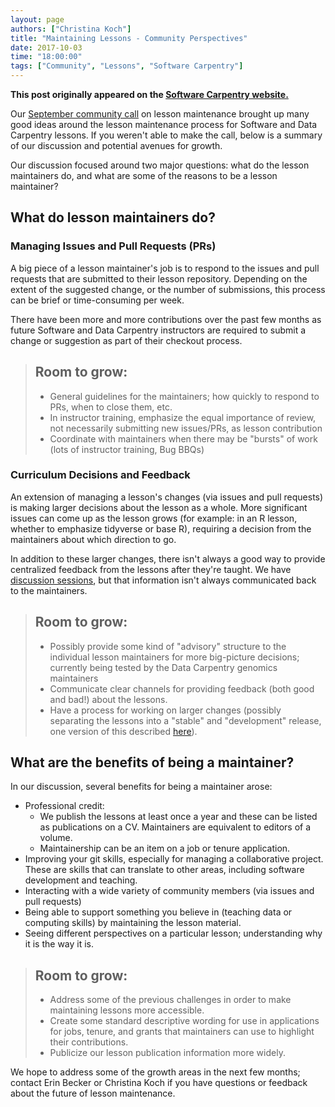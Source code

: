 ```yaml
---
layout: page
authors: ["Christina Koch"]
title: "Maintaining Lessons - Community Perspectives"
date: 2017-10-03
time: "18:00:00"
tags: ["Community", "Lessons", "Software Carpentry"]
---
```


<p><b>This post originally appeared on the <a href="https://software-carpentry.org/">Software Carpentry website.</a></b></p>

Our [September community call](http://pad.software-carpentry.org/community-call-2017-09-20) on 
lesson maintenance brought up many good ideas around the lesson maintenance process 
for Software and Data Carpentry lessons.  If you weren't able to make the call, 
below is a summary of 
our discussion and potential avenues for growth.  

Our discussion focused around two major questions: what 
do the lesson maintainers do, and what are some of the reasons to 
be a lesson maintainer?  

## What do lesson maintainers do?

### Managing Issues and Pull Requests (PRs)

A big piece of a lesson maintainer's job is to respond to the issues 
and pull requests that are submitted to their lesson repository.  Depending 
on the extent of the suggested change, or the number of submissions, this 
process can be brief or time-consuming per week.  

There have been more and more contributions over the past few months as future 
Software and Data Carpentry instructors are required to submit a change or 
suggestion as part of their checkout process.  

> ## Room to grow: 
> 
> * General guidelines for the maintainers; how quickly to respond to PRs, 
> when to close them, etc. 
> * In instructor training, emphasize the equal importance of review, 
> not necessarily submitting new issues/PRs, as lesson contribution
> * Coordinate with maintainers when there may be "bursts" of work (lots of instructor 
> training, Bug BBQs)

### Curriculum Decisions and Feedback

An extension of managing a lesson's changes (via issues and pull requests) 
is making larger decisions about the lesson as a whole.  More significant 
issues can come up as the lesson grows 
(for example: in an R lesson, whether to emphasize tidyverse or base R), 
requiring a decision from the maintainers about which direction to go.  

In addition to these larger changes, there isn't always a good way to provide 
centralized feedback from the lessons after they're taught.  We have 
[discussion sessions](http://pad.software-carpentry.org/instructor-discussion), but 
that information isn't always communicated back to the maintainers.  

> ## Room to grow: 
> 
> * Possibly provide some kind of "advisory" structure to the individual
> lesson maintainers for more big-picture decisions; currently being 
> tested by the Data Carpentry genomics maintainers
> * Communicate clear channels for providing feedback (both good and bad!) about the lessons.  
> * Have a process for working on larger changes (possibly separating the lessons 
> into a "stable" and "development" release, one version of this described 
> [here](https://github.com/swcarpentry/lesson-example/issues/126)).  

## What are the benefits of being a maintainer?

In our discussion, several benefits for being a maintainer arose: 

* Professional credit: 
    * We publish the lessons at least once a year and these can be listed 
    as publications on a CV.  Maintainers are equivalent to editors of a volume.  
    * Maintainership can be an item on a job or tenure application. 
* Improving your git skills, especially for managing a collaborative 
project.  These are skills that can translate to other areas, including software 
development and teaching.  
* Interacting with a wide variety of community members (via issues and pull requests)
* Being able to support something you believe in (teaching data or computing skills) by 
maintaining the lesson material.  
* Seeing different perspectives on a particular lesson; understanding why it is 
the way it is.  

> ## Room to grow: 
> 
> * Address some of the previous challenges in order to make maintaining lessons 
> more accessible. 
> * Create some standard descriptive wording for use in applications for jobs, 
tenure, and grants that maintainers can use to highlight their contributions.
> * Publicize our lesson publication information more widely. 

We hope to address some 
of the growth areas in the next few months; contact Erin Becker or Christina Koch 
if you have questions or feedback about the future of lesson maintenance.  
